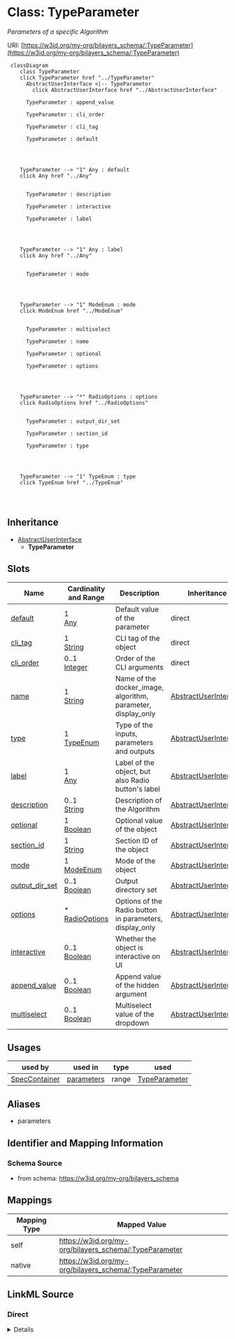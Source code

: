 

# Class: TypeParameter


_Parameters of a specific Algorithm_





URI: [https://w3id.org/my-org/bilayers_schema/:TypeParameter](https://w3id.org/my-org/bilayers_schema/:TypeParameter)






```mermaid
 classDiagram
    class TypeParameter
    click TypeParameter href "../TypeParameter"
      AbstractUserInterface <|-- TypeParameter
        click AbstractUserInterface href "../AbstractUserInterface"
      
      TypeParameter : append_value
        
      TypeParameter : cli_order
        
      TypeParameter : cli_tag
        
      TypeParameter : default
        
          
    
    
    TypeParameter --> "1" Any : default
    click Any href "../Any"

        
      TypeParameter : description
        
      TypeParameter : interactive
        
      TypeParameter : label
        
          
    
    
    TypeParameter --> "1" Any : label
    click Any href "../Any"

        
      TypeParameter : mode
        
          
    
    
    TypeParameter --> "1" ModeEnum : mode
    click ModeEnum href "../ModeEnum"

        
      TypeParameter : multiselect
        
      TypeParameter : name
        
      TypeParameter : optional
        
      TypeParameter : options
        
          
    
    
    TypeParameter --> "*" RadioOptions : options
    click RadioOptions href "../RadioOptions"

        
      TypeParameter : output_dir_set
        
      TypeParameter : section_id
        
      TypeParameter : type
        
          
    
    
    TypeParameter --> "1" TypeEnum : type
    click TypeEnum href "../TypeEnum"

        
      
```





## Inheritance
* [AbstractUserInterface](AbstractUserInterface.md)
    * **TypeParameter**



## Slots

| Name | Cardinality and Range | Description | Inheritance |
| ---  | --- | --- | --- |
| [default](default.md) | 1 <br/> [Any](Any.md) | Default value of the parameter | direct |
| [cli_tag](cli_tag.md) | 1 <br/> [String](String.md) | CLI tag of the object | direct |
| [cli_order](cli_order.md) | 0..1 <br/> [Integer](Integer.md) | Order of the CLI arguments | direct |
| [name](name.md) | 1 <br/> [String](String.md) | Name of the docker_image, algorithm, parameter, display_only | [AbstractUserInterface](AbstractUserInterface.md) |
| [type](type.md) | 1 <br/> [TypeEnum](TypeEnum.md) | Type of the inputs, parameters and outputs | [AbstractUserInterface](AbstractUserInterface.md) |
| [label](label.md) | 1 <br/> [Any](Any.md) | Label of the object, but also Radio button's label | [AbstractUserInterface](AbstractUserInterface.md) |
| [description](description.md) | 0..1 <br/> [String](String.md) | Description of the Algorithm | [AbstractUserInterface](AbstractUserInterface.md) |
| [optional](optional.md) | 1 <br/> [Boolean](Boolean.md) | Optional value of the object | [AbstractUserInterface](AbstractUserInterface.md) |
| [section_id](section_id.md) | 1 <br/> [String](String.md) | Section ID of the object | [AbstractUserInterface](AbstractUserInterface.md) |
| [mode](mode.md) | 1 <br/> [ModeEnum](ModeEnum.md) | Mode of the object | [AbstractUserInterface](AbstractUserInterface.md) |
| [output_dir_set](output_dir_set.md) | 0..1 <br/> [Boolean](Boolean.md) | Output directory set | [AbstractUserInterface](AbstractUserInterface.md) |
| [options](options.md) | * <br/> [RadioOptions](RadioOptions.md) | Options of the Radio button in parameters, display_only | [AbstractUserInterface](AbstractUserInterface.md) |
| [interactive](interactive.md) | 0..1 <br/> [Boolean](Boolean.md) | Whether the object is interactive on UI | [AbstractUserInterface](AbstractUserInterface.md) |
| [append_value](append_value.md) | 0..1 <br/> [Boolean](Boolean.md) | Append value of the hidden argument | [AbstractUserInterface](AbstractUserInterface.md) |
| [multiselect](multiselect.md) | 0..1 <br/> [Boolean](Boolean.md) | Multiselect value of the dropdown | [AbstractUserInterface](AbstractUserInterface.md) |





## Usages

| used by | used in | type | used |
| ---  | --- | --- | --- |
| [SpecContainer](SpecContainer.md) | [parameters](parameters.md) | range | [TypeParameter](TypeParameter.md) |




## Aliases


* parameters



## Identifier and Mapping Information







### Schema Source


* from schema: https://w3id.org/my-org/bilayers_schema




## Mappings

| Mapping Type | Mapped Value |
| ---  | ---  |
| self | https://w3id.org/my-org/bilayers_schema/:TypeParameter |
| native | https://w3id.org/my-org/bilayers_schema/:TypeParameter |







## LinkML Source

<!-- TODO: investigate https://stackoverflow.com/questions/37606292/how-to-create-tabbed-code-blocks-in-mkdocs-or-sphinx -->

### Direct

<details>
```yaml
name: TypeParameter
description: Parameters of a specific Algorithm
from_schema: https://w3id.org/my-org/bilayers_schema
aliases:
- parameters
is_a: AbstractUserInterface
slots:
- default
- cli_tag
- cli_order

```
</details>

### Induced

<details>
```yaml
name: TypeParameter
description: Parameters of a specific Algorithm
from_schema: https://w3id.org/my-org/bilayers_schema
aliases:
- parameters
is_a: AbstractUserInterface
attributes:
  default:
    name: default
    description: Default value of the parameter
    from_schema: https://w3id.org/my-org/bilayers_schema
    rank: 1000
    alias: default
    owner: TypeParameter
    domain_of:
    - AbstractWorkflowDetails
    - TypeParameter
    - TypeDisplayOnly
    range: Any
    required: true
  cli_tag:
    name: cli_tag
    description: CLI tag of the object
    from_schema: https://w3id.org/my-org/bilayers_schema
    rank: 1000
    alias: cli_tag
    owner: TypeParameter
    domain_of:
    - AbstractWorkflowDetails
    - TypeParameter
    - HiddenArgs
    range: string
    required: true
  cli_order:
    name: cli_order
    description: Order of the CLI arguments
    from_schema: https://w3id.org/my-org/bilayers_schema
    rank: 1000
    alias: cli_order
    owner: TypeParameter
    domain_of:
    - AbstractWorkflowDetails
    - TypeParameter
    - HiddenArgs
    range: integer
    required: false
  name:
    name: name
    description: Name of the docker_image, algorithm, parameter, display_only
    from_schema: https://w3id.org/my-org/bilayers_schema
    rank: 1000
    alias: name
    owner: TypeParameter
    domain_of:
    - AbstractWorkflowDetails
    - AbstractUserInterface
    - ExecFunction
    - DockerImage
    - TypeCitations
    range: string
    required: true
  type:
    name: type
    description: Type of the inputs, parameters and outputs
    from_schema: https://w3id.org/my-org/bilayers_schema
    rank: 1000
    alias: type
    owner: TypeParameter
    domain_of:
    - AbstractWorkflowDetails
    - AbstractUserInterface
    range: TypeEnum
    required: true
  label:
    name: label
    description: Label of the object, but also Radio button's label
    from_schema: https://w3id.org/my-org/bilayers_schema
    rank: 1000
    alias: label
    owner: TypeParameter
    domain_of:
    - AbstractWorkflowDetails
    - AbstractUserInterface
    - RadioOptions
    range: Any
    required: true
  description:
    name: description
    description: Description of the Algorithm
    from_schema: https://w3id.org/my-org/bilayers_schema
    rank: 1000
    alias: description
    owner: TypeParameter
    domain_of:
    - AbstractWorkflowDetails
    - AbstractUserInterface
    - TypeCitations
    range: string
  optional:
    name: optional
    description: Optional value of the object
    from_schema: https://w3id.org/my-org/bilayers_schema
    rank: 1000
    alias: optional
    owner: TypeParameter
    domain_of:
    - AbstractWorkflowDetails
    - AbstractUserInterface
    range: boolean
    required: true
  section_id:
    name: section_id
    description: Section ID of the object
    from_schema: https://w3id.org/my-org/bilayers_schema
    rank: 1000
    alias: section_id
    owner: TypeParameter
    domain_of:
    - AbstractWorkflowDetails
    - AbstractUserInterface
    range: string
    required: true
  mode:
    name: mode
    description: Mode of the object
    from_schema: https://w3id.org/my-org/bilayers_schema
    rank: 1000
    alias: mode
    owner: TypeParameter
    domain_of:
    - AbstractWorkflowDetails
    - AbstractUserInterface
    range: ModeEnum
    required: true
  output_dir_set:
    name: output_dir_set
    description: Output directory set
    from_schema: https://w3id.org/my-org/bilayers_schema
    rank: 1000
    alias: output_dir_set
    owner: TypeParameter
    domain_of:
    - AbstractUserInterface
    range: boolean
    required: false
  options:
    name: options
    description: Options of the Radio button in parameters, display_only
    from_schema: https://w3id.org/my-org/bilayers_schema
    rank: 1000
    alias: options
    owner: TypeParameter
    domain_of:
    - AbstractUserInterface
    range: RadioOptions
    required: false
    multivalued: true
  interactive:
    name: interactive
    description: Whether the object is interactive on UI
    from_schema: https://w3id.org/my-org/bilayers_schema
    rank: 1000
    alias: interactive
    owner: TypeParameter
    domain_of:
    - AbstractUserInterface
    range: boolean
    required: false
  append_value:
    name: append_value
    description: Append value of the hidden argument
    from_schema: https://w3id.org/my-org/bilayers_schema
    rank: 1000
    alias: append_value
    owner: TypeParameter
    domain_of:
    - AbstractUserInterface
    - HiddenArgs
    range: boolean
    required: false
  multiselect:
    name: multiselect
    description: Multiselect value of the dropdown
    from_schema: https://w3id.org/my-org/bilayers_schema
    rank: 1000
    alias: multiselect
    owner: TypeParameter
    domain_of:
    - AbstractUserInterface
    range: boolean
    required: false

```
</details>